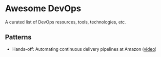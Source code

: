 # Awesome DevOps

A curated list of DevOps resources, tools, technologies, etc.

## Patterns
- Hands-off: Automating continuous delivery pipelines at Amazon ([video](https://youtu.be/ngnMj1zbMPY))
